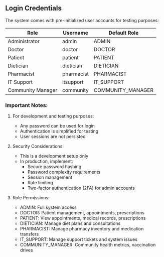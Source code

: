 ## Login Credentials

The system comes with pre-initialized user accounts for testing purposes:

| Role               | Username   | Default Role         |
|--------------------|------------|----------------------|
| Administrator      | admin      | ADMIN                |
| Doctor            | doctor     | DOCTOR               |
| Patient           | patient    | PATIENT              |
| Dietician         | dietician  | DIETICIAN            |
| Pharmacist        | pharmacist | PHARMACIST           |
| IT Support        | itsupport  | IT_SUPPORT           |
| Community Manager | community  | COMMUNITY_MANAGER    |

### Important Notes:
1. For development and testing purposes:
   - Any password can be used for login
   - Authentication is simplified for testing
   - User sessions are not persisted

2. Security Considerations:
   - This is a development setup only
   - In production, implement:
     - Secure password hashing
     - Password complexity requirements
     - Session management
     - Rate limiting
     - Two-factor authentication (2FA) for admin accounts

3. Role Permissions:
   - ADMIN: Full system access
   - DOCTOR: Patient management, appointments, prescriptions
   - PATIENT: View appointments, medical records, prescriptions
   - DIETICIAN: Manage diet plans and consultations
   - PHARMACIST: Manage pharmacy inventory and medication transfers
   - IT_SUPPORT: Manage support tickets and system issues
   - COMMUNITY_MANAGER: Community health metrics, vaccination drives